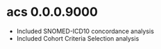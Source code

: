 # acs 0.0.0.9000

* Included SNOMED-ICD10 concordance analysis
* Included Cohort Criteria Selection analysis
